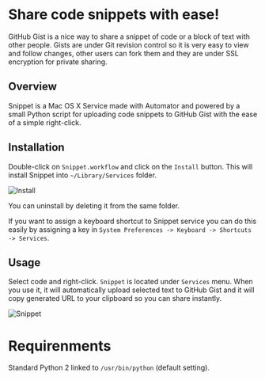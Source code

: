 # Share code snippets with ease!

GitHub Gist is a nice way to share a snippet of code or a block of text with other people. Gists are under Git revision control so it is very easy to view and follow changes, other users can fork them and they are under SSL encryption for private sharing.

## Overview

Snippet is a Mac OS X Service made with Automator and powered by a small Python script for uploading code snippets to GitHub Gist with the ease of a simple right-click.

## Installation

Double-click on `Snippet.workflow` and click on the `Install` button.
This will install Snippet into `~/Library/Services` folder.

![Install](https://dl.dropboxusercontent.com/u/25925697/Screenshots/Install.png)

You can uninstall by deleting it from the same folder.

If you want to assign a keyboard shortcut to Snippet service you can do this easily by assigning a key in `System Preferences -> Keyboard -> Shortcuts -> Services`.

## Usage

Select code and right-click. `Snippet` is located under `Services` menu.
When you use it, it will automatically upload selected text to GitHub Gist and it will copy generated URL to your clipboard so you can share instantly.

![Snippet](https://dl.dropboxusercontent.com/u/25925697/Screenshots/Snippet.gif)

Requirenments
====================
Standard Python 2 linked to `/usr/bin/python` (default setting).
